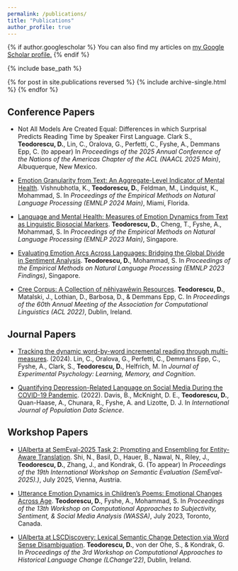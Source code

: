 ```yaml
---
permalink: /publications/
title: "Publications"
author_profile: true
---
```


{% if author.googlescholar %}
  You can also find my articles on <u><a href="{{author.googlescholar}}">my Google Scholar profile</a>.</u>
{% endif %}

{% include base_path %}

{% for post in site.publications reversed %}
  {% include archive-single.html %}
{% endfor %}


## Conference Papers
- Not All Models Are Created Equal: Differences in which Surprisal Predicts Reading Time by Speaker First Language. Clark S., **Teodorescu, D.**, Lin, C., Oralova, G., Perfetti, C., Fyshe, A., Demmans Epp, C. (to appear) In *Proceedings of the 2025 Annual Conference of the Nations of the Americas Chapter of the ACL (NAACL 2025 Main)*, Albuquerque, New Mexico.

- [Emotion Granularity from Text: An Aggregate-Level Indicator of Mental Health](https://arxiv.org/pdf/2403.02281). Vishnubhotla, K., **Teodorescu, D.**, Feldman, M., Lindquist, K., Mohammad, S. In *Proceedings of the Empirical Methods on Natural Language Processing (EMNLP 2024 Main)*, Miami, Florida.

- [Language and Mental Health: Measures of Emotion Dynamics from Text as Linguistic Biosocial Markers](https://aclanthology.org/2023.emnlp-main.188/). **Teodorescu, D.**, Cheng, T., Fyshe, A., Mohammad, S. In *Proceedings of the Empirical Methods on Natural Language Processing (EMNLP 2023 Main)*, Singapore.

- [Evaluating Emotion Arcs Across Languages: Bridging the Global Divide in Sentiment Analysis](https://aclanthology.org/2023.findings-emnlp.271/). **Teodorescu, D.**, Mohammad, S. In *Proceedings of the Empirical Methods on Natural Language Processing (EMNLP 2023 Findings)*, Singapore.

- [Cree Corpus: A Collection of nêhiyawêwin Resources](https://aclanthology.org/2022.acl-long.440/). **Teodorescu, D.**, Matalski, J., Lothian, D., Barbosa, D., & Demmans Epp, C. In *Proceedings of the 60th Annual Meeting of the Association for Computational Linguistics (ACL 2022)*, Dublin, Ireland.

## Journal Papers

- [Tracking the dynamic word-by-word incremental reading through multi-measures](). (2024). Lin, C., Oralova, G., Perfetti, C., Demmans Epp, C., Fyshe, A., Clark, S., **Teodorescu, D.**, Helfrich, M. In *Journal of Experimental Psychology: Learning, Memory, and Cognition*.

- [Quantifying Depression-Related Language on Social Media During the COVID-19 Pandemic](https://ijpds.org/article/view/1716). (2022). Davis, B., McKnight, D. E., **Teodorescu, D.**, Quan-Haase, A., Chunara, R., Fyshe, A. and Lizotte, D. J. In *International Journal of Population Data Science*.

## Workshop Papers
- [UAlberta at SemEval-2025 Task 2: Prompting and Ensembling for Entity-Aware Translation](). Shi, N., Basil, D., Hauer, B., Nawal, N., Riley, J., **Teodorescu, D.**, Zhang, J., and Kondrak, G. (To appear) In *Proceedings of the 19th International Workshop on Semantic Evaluation (SemEval-2025).)*, July 2025, Vienna, Austria.

- [Utterance Emotion Dynamics in Children’s Poems: Emotional Changes Across Age](https://aclanthology.org/2023.wassa-1.35/). **Teodorescu, D.**, Fyshe, A., Mohammad, S. In *Proceedings of the 13th Workshop on Computational Approaches to Subjectivity, Sentiment, & Social Media Analysis (WASSA)*, July 2023, Toronto, Canada.

- [UAlberta at LSCDiscovery: Lexical Semantic Change Detection via Word Sense Disambiguation](https://aclanthology.org/2022.lchange-1.19/). **Teodorescu, D.**, von der Ohe, S., & Kondrak, G. In *Proceedings of the 3rd Workshop on Computational Approaches to Historical Language Change (LChange’22)*, Dublin, Ireland.
